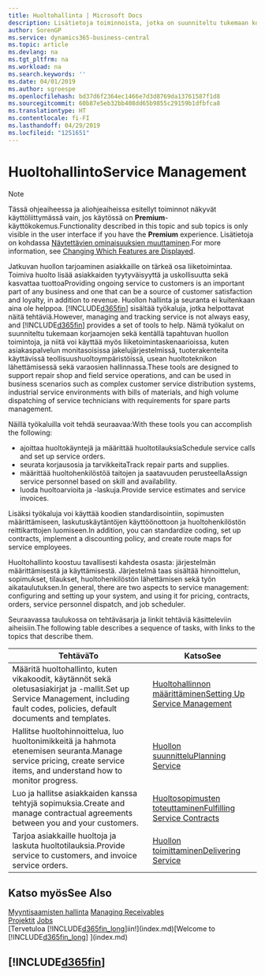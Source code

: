 ```yaml
---
title: Huoltohallinta | Microsoft Docs
description: Lisätietoja toiminnoista, jotka on suunniteltu tukemaan korjaamossa ja kentällä tapahtuvia huoltotoimintoja.
author: SorenGP
ms.service: dynamics365-business-central
ms.topic: article
ms.devlang: na
ms.tgt_pltfrm: na
ms.workload: na
ms.search.keywords: ''
ms.date: 04/01/2019
ms.author: sgroespe
ms.openlocfilehash: bd37d6f2364ec1466e7d3d8769da13761587f1d8
ms.sourcegitcommit: 60b87e5eb32bb408dd65b9855c29159b1dfbfca8
ms.translationtype: HT
ms.contentlocale: fi-FI
ms.lasthandoff: 04/29/2019
ms.locfileid: "1251651"
---
```

# <a name="service-management"></a><span data-ttu-id="42469-103">Huoltohallinto</span><span class="sxs-lookup"><span data-stu-id="42469-103">Service Management</span></span>
> [!NOTE]
> <span data-ttu-id="42469-104">Tässä ohjeaiheessa ja aliohjeaiheissa esitellyt toiminnot näkyvät käyttöliittymässä vain, jos käytössä on **Premium**-käyttökokemus.</span><span class="sxs-lookup"><span data-stu-id="42469-104">Functionality described in this topic and sub topics is only visible in the user interface if you have the **Premium** experience.</span></span> <span data-ttu-id="42469-105">Lisätietoja on kohdassa [Näytettävien ominaisuuksien muuttaminen](ui-experiences.md).</span><span class="sxs-lookup"><span data-stu-id="42469-105">For more information, see [Changing Which Features are Displayed](ui-experiences.md).</span></span>

<span data-ttu-id="42469-106">Jatkuvan huollon tarjoaminen asiakkaille on tärkeä osa liiketoimintaa. Toimiva huolto lisää asiakkaiden tyytyväisyyttä ja uskollisuutta sekä kasvattaa tuottoa</span><span class="sxs-lookup"><span data-stu-id="42469-106">Providing ongoing service to customers is an important part of any business and one that can be a source of customer satisfaction and loyalty, in addition to revenue.</span></span> <span data-ttu-id="42469-107">Huollon hallinta ja seuranta ei kuitenkaan aina ole helppoa. [!INCLUDE[d365fin](includes/d365fin_md.md)] sisältää työkaluja, jotka helpottavat näitä tehtäviä.</span><span class="sxs-lookup"><span data-stu-id="42469-107">However, managing and tracking service is not always easy, and [!INCLUDE[d365fin](includes/d365fin_md.md)] provides a set of tools to help.</span></span> <span data-ttu-id="42469-108">Nämä työkalut on suunniteltu tukemaan korjaamojen sekä kentällä tapahtuvan huollon toimintoja, ja niitä voi käyttää myös liiketoimintaskenaarioissa, kuten asiakaspalvelun monitasoisissa jakelujärjestelmissä, tuoterakenteita käyttävissä teollisuushuoltoympäristöissä, usean huoltoteknikon lähettämisessä sekä varaosien hallinnassa.</span><span class="sxs-lookup"><span data-stu-id="42469-108">These tools are designed to support repair shop and field service operations, and can be used in business scenarios such as complex customer service distribution systems, industrial service environments with bills of materials, and high volume dispatching of service technicians with requirements for spare parts management.</span></span>  

 <span data-ttu-id="42469-109">Näillä työkaluilla voit tehdä seuraavaa:</span><span class="sxs-lookup"><span data-stu-id="42469-109">With these tools you can accomplish the following:</span></span>  

* <span data-ttu-id="42469-110">ajoittaa huoltokäyntejä ja määrittää huoltotilauksia</span><span class="sxs-lookup"><span data-stu-id="42469-110">Schedule service calls and set up service orders.</span></span>  
* <span data-ttu-id="42469-111">seurata korjausosia ja tarvikkeita</span><span class="sxs-lookup"><span data-stu-id="42469-111">Track repair parts and supplies.</span></span>  
* <span data-ttu-id="42469-112">määrittää huoltohenkilöstöä taitojen ja saatavuuden perusteella</span><span class="sxs-lookup"><span data-stu-id="42469-112">Assign service personnel based on skill and availability.</span></span>  
* <span data-ttu-id="42469-113">luoda huoltoarvioita ja -laskuja.</span><span class="sxs-lookup"><span data-stu-id="42469-113">Provide service estimates and service invoices.</span></span>  

<span data-ttu-id="42469-114">Lisäksi työkaluja voi käyttää koodien standardisointiin, sopimusten määrittämiseen, laskutuskäytäntöjen käyttöönottoon ja huoltohenkilöstön reittikarttojen luomiseen.</span><span class="sxs-lookup"><span data-stu-id="42469-114">In addition, you can standardize coding, set up contracts, implement a discounting policy, and create route maps for service employees.</span></span>  

<span data-ttu-id="42469-115">Huoltohallinto koostuu tavallisesti kahdesta osasta: järjestelmän määrittämisestä ja käyttämisestä. Järjestelmä taas sisältää hinnoittelun, sopimukset, tilaukset, huoltohenkilöstön lähettämisen sekä työn aikataulutuksen.</span><span class="sxs-lookup"><span data-stu-id="42469-115">In general, there are two aspects to service management: configuring and setting up your system, and using it for pricing, contracts, orders, service personnel dispatch, and job scheduler.</span></span>  

<span data-ttu-id="42469-116">Seuraavassa taulukossa on tehtäväsarja ja linkit tehtäviä käsitteleviin aiheisiin.</span><span class="sxs-lookup"><span data-stu-id="42469-116">The following table describes a sequence of tasks, with links to the topics that describe them.</span></span>   

|<span data-ttu-id="42469-117">**Tehtävä**</span><span class="sxs-lookup"><span data-stu-id="42469-117">**To**</span></span>|<span data-ttu-id="42469-118">**Katso**</span><span class="sxs-lookup"><span data-stu-id="42469-118">**See**</span></span>|  
|------------|-------------|  
|<span data-ttu-id="42469-119">Määritä huoltohallinto, kuten vikakoodit, käytännöt sekä oletusasiakirjat ja -mallit.</span><span class="sxs-lookup"><span data-stu-id="42469-119">Set up Service Management, including fault codes, policies, default documents and templates.</span></span>|[<span data-ttu-id="42469-120">Huoltohallinnon määrittäminen</span><span class="sxs-lookup"><span data-stu-id="42469-120">Setting Up Service Management</span></span>](service-setup-service.md)|  
|<span data-ttu-id="42469-121">Hallitse huoltohinnoittelua, luo huoltonimikkeitä ja hahmota etenemisen seuranta.</span><span class="sxs-lookup"><span data-stu-id="42469-121">Manage service pricing, create service items, and understand how to monitor progress.</span></span>|[<span data-ttu-id="42469-122">Huollon suunnittelu</span><span class="sxs-lookup"><span data-stu-id="42469-122">Planning Service</span></span>](service-plan-service.md)|  
|<span data-ttu-id="42469-123">Luo ja hallitse asiakkaiden kanssa tehtyjä sopimuksia.</span><span class="sxs-lookup"><span data-stu-id="42469-123">Create and manage contractual agreements between you and your customers.</span></span>|[<span data-ttu-id="42469-124">Huoltosopimusten toteuttaminen</span><span class="sxs-lookup"><span data-stu-id="42469-124">Fulfilling Service Contracts</span></span>](service-fulfill-service-contracts.md)|  
|<span data-ttu-id="42469-125">Tarjoa asiakkaille huoltoja ja laskuta huoltotilauksia.</span><span class="sxs-lookup"><span data-stu-id="42469-125">Provide service to customers, and invoice service orders.</span></span>|[<span data-ttu-id="42469-126">Huollon toimittaminen</span><span class="sxs-lookup"><span data-stu-id="42469-126">Delivering Service</span></span>](service-deliver-service.md)|  

## <a name="see-also"></a><span data-ttu-id="42469-127">Katso myös</span><span class="sxs-lookup"><span data-stu-id="42469-127">See Also</span></span>  
<span data-ttu-id="42469-128">[Myyntisaamisten hallinta](receivables-manage-receivables.md) </span><span class="sxs-lookup"><span data-stu-id="42469-128">[Managing Receivables](receivables-manage-receivables.md) </span></span>  
<span data-ttu-id="42469-129">[Projektit](projects-how-create-jobs.md) </span><span class="sxs-lookup"><span data-stu-id="42469-129">[Jobs](projects-how-create-jobs.md) </span></span>  
<span data-ttu-id="42469-130">[Tervetuloa [!INCLUDE[d365fin_long](includes/d365fin_long_md.md)]iin!](index.md)</span><span class="sxs-lookup"><span data-stu-id="42469-130">[Welcome to [!INCLUDE[d365fin_long](includes/d365fin_long_md.md)] ](index.md)</span></span>

## [!INCLUDE[d365fin](includes/free_trial_md.md)]  
